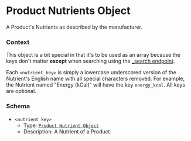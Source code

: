 # Product Nutrients Object

A Product's Nutrients as described by the manufacturer.

### Context

This object is a bit special in that it's to be used as an array because the keys don't matter **except** when searching using the [\_search endpoint](https://www.openfood.ch/api-docs/swaggers/v3#!/default/searchProducts).

Each `<nutrient_key>` is simply a lowercase underscored version of the Nutrient's English name with all special characters removed. For example, the Nutrient named "Energy (kCal)" will have the key `energy_kcal`. All keys are optional.

### Schema

* `<nutrient_key>`
  * Type: [`Product Nutrient Object`](product_nutrient.md)
  * Description: A Nutrient of a Product.
